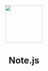 <p align="center">
<!--   <a href="https://github.com/henrhie"> -->
    <img src="https://raw.githubusercontent.com/henrhie/jsbook/master/.github/logo.png" height="120">
    <h1 align="center">Note.js</h1>
<!--   </a> -->
</p>
